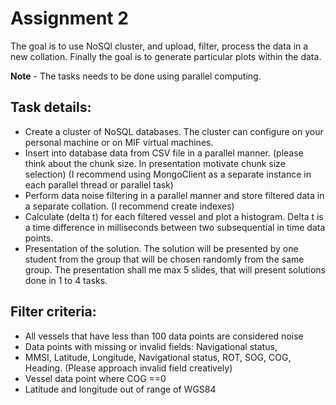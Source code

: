 # Assignment 2

The goal is to use NoSQl cluster, and upload, filter, process the data in a new collation. Finally the goal is to generate particular plots within the data.

**Note** - The tasks needs to be done using parallel computing.

## Task details:
* Create a cluster of NoSQL databases. The cluster can configure on your personal machine or on MIF virtual machines. 
* Insert into database data from CSV file in a parallel manner. (please think about the chunk size. In presentation motivate chunk size selection) (I recommend using MongoClient as a separate instance in each parallel thread or parallel task)
* Perform data noise filtering in a parallel manner and store filtered data in a separate collation. (I recommend create indexes)
* Calculate (delta t) for each filtered vessel and plot a histogram. Delta t is a time difference in milliseconds between two subsequential in time data points. 
* Presentation of the solution. The solution will be presented by one student from the group that will be chosen randomly from the same group. The presentation shall me max 5 slides, that will present solutions done in 1 to 4 tasks. 

## Filter criteria:

* All vessels that have less than 100 data points are considered noise
* Data points with missing or invalid fields: Navigational status, 
* MMSI, Latitude, Longitude, Navigational status, ROT, SOG, COG, Heading.  (Please approach invalid field creatively)
* Vessel data point where COG ==0
* Latitude and longitude out of range of WGS84 